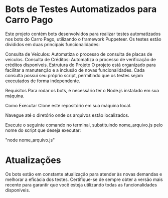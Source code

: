# Bots de Testes Automatizados para Carro Pago
Este projeto contém bots desenvolvidos para realizar testes automatizados nos bots do Carro Pago, utilizando o framework Puppeteer. Os testes estão divididos em duas principais funcionalidades:

Consulta de Veículos: Automatiza o processo de consulta de placas de veículos.
Consulta de Créditos: Automatiza o processo de verificação de créditos disponíveis.
Estrutura do Projeto
O projeto está organizado para facilitar a manutenção e a inclusão de novas funcionalidades. Cada consulta possui seu próprio script, permitindo que os testes sejam executados de forma independente.

Requisitos
Para rodar os bots, é necessário ter o Node.js instalado em sua máquina.

Como Executar
Clone este repositório em sua máquina local.

Navegue até o diretório onde os arquivos estão localizados.

Execute o seguinte comando no terminal, substituindo nome_arquivo.js pelo nome do script que deseja executar:

"node nome_arquivo.js"

# Atualizações
Os bots estão em constante atualização para atender às novas demandas e melhorar a eficácia dos testes. Certifique-se de sempre obter a versão mais recente para garantir que você esteja utilizando todas as funcionalidades disponíveis.

